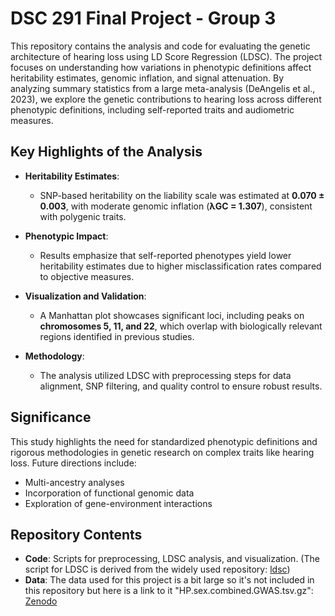 # DSC 291 Final Project - Group 3

This repository contains the analysis and code for evaluating the genetic architecture of hearing loss using LD Score Regression (LDSC). The project focuses on understanding how variations in phenotypic definitions affect heritability estimates, genomic inflation, and signal attenuation. By analyzing summary statistics from a large meta-analysis (DeAngelis et al., 2023), we explore the genetic contributions to hearing loss across different phenotypic definitions, including self-reported traits and audiometric measures.

## Key Highlights of the Analysis
- **Heritability Estimates**: 
  - SNP-based heritability on the liability scale was estimated at **0.070 ± 0.003**, with moderate genomic inflation (**λGC = 1.307**), consistent with polygenic traits.
  
- **Phenotypic Impact**: 
  - Results emphasize that self-reported phenotypes yield lower heritability estimates due to higher misclassification rates compared to objective measures.

- **Visualization and Validation**: 
  - A Manhattan plot showcases significant loci, including peaks on **chromosomes 5, 11, and 22**, which overlap with biologically relevant regions identified in previous studies.

- **Methodology**: 
  - The analysis utilized LDSC with preprocessing steps for data alignment, SNP filtering, and quality control to ensure robust results.

## Significance
This study highlights the need for standardized phenotypic definitions and rigorous methodologies in genetic research on complex traits like hearing loss. Future directions include:
- Multi-ancestry analyses
- Incorporation of functional genomic data
- Exploration of gene-environment interactions

## Repository Contents
- **Code**: Scripts for preprocessing, LDSC analysis, and visualization. (The script for LDSC is derived from the widely used repository: [ldsc](https://github.com/bulik/ldsc))
- **Data**: The data used for this project is a bit large so it's not included in this repository but here is a link to it "HP.sex.combined.GWAS.tsv.gz": [Zenodo](https://zenodo.org/records/7897038)

